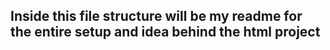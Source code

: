 ## Inside this file structure will be my readme for the entire setup and idea behind the html project ##
